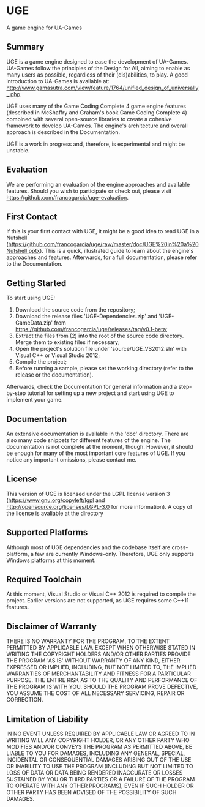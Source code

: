 # UGE
A game engine for UA-Games

## Summary

UGE is a game engine designed to ease the development of UA-Games. UA-Games follow the principles of the Design for All, aiming to enable as many users as possible, regardless of their (dis)abilities, to play.
A good introduction to UA-Games is available at: <http://www.gamasutra.com/view/feature/1764/unified_design_of_universally_.php>.

UGE uses many of the Game Coding Complete 4 game engine features (described in McShaffry and Graham's book Game Coding Complete 4) combined with several open-source libraries to create a cohesive framework to develop UA-Games.
The engine's architecture and overall approach is described in the Documentation.

UGE is a work in progress and, therefore, is experimental and might be unstable.

## Evaluation

We are performing an evaluation of the engine approaches and available features.
Should you wish to participate or check out, please visit <https://github.com/francogarcia/uge-evaluation>.

## First Contact

If this is your first contact with UGE, it might be a good idea to read UGE in a Nutshell (<https://github.com/francogarcia/uge/raw/master/doc/UGE%20in%20a%20Nutshell.pptx>).
This is a quick, illustrated guide to learn about the engine's approaches and features.
Afterwards, for a full documentation, please refer to the Documentation.

## Getting Started

To start using UGE:

1. Download the source code from the repository;
2. Download the release files 'UGE-Dependencies.zip' and 'UGE-GameData.zip' from <https://github.com/francogarcia/uge/releases/tag/v0.1-beta>;
3. Extract the files from (2) into the root of the source code directory. Merge them to existing files if necessary;
4. Open the project's solution file under 'source/UGE_VS2012.sln' with Visual C++ or Visual Studio 2012;
5. Compile the project;
6. Before running a sample, please set the working directory (refer to the release or the documentation).

Afterwards, check the Documentation for general information and a step-by-step tutorial for setting up a new project and start using UGE to implement your game.

## Documentation

An extensive documentation is available in the 'doc' directory. There are also many code snippets for different features of the engine.
The documentation is not complete at the moment, though. However, it should be enough for many of the most important core features of UGE.
If you notice any important omissions, please contact me.

## License

This version of UGE is licensed under the LGPL license version 3 (<https://www.gnu.org/copyleft/lgpl> and <http://opensource.org/licenses/LGPL-3.0> for more information).
A copy of the license is avaliable at the directory

## Supported Platforms

Although most of UGE dependencies and the codebase itself are cross-platform, a few are currently Windows-only.
Therefore, UGE only supports Windows platforms at this moment.

## Required Toolchain

At this moment, Visual Studio or Visual C++ 2012 is required to compile the project.
Earlier versions are not supported, as UGE requires some C++11 features.

## Disclaimer of Warranty

THERE IS NO WARRANTY FOR THE PROGRAM, TO THE EXTENT PERMITTED BY APPLICABLE LAW. EXCEPT WHEN OTHERWISE STATED IN WRITING THE COPYRIGHT HOLDERS AND/OR OTHER PARTIES PROVIDE THE PROGRAM 'AS IS' WITHOUT WARRANTY OF ANY KIND, EITHER EXPRESSED OR IMPLIED, INCLUDING, BUT NOT LIMITED TO, THE IMPLIED WARRANTIES OF MERCHANTABILITY AND FITNESS FOR A PARTICULAR PURPOSE. THE ENTIRE RISK AS TO THE QUALITY AND PERFORMANCE OF THE PROGRAM IS WITH YOU. SHOULD THE PROGRAM PROVE DEFECTIVE, YOU ASSUME THE COST OF ALL NECESSARY SERVICING, REPAIR OR CORRECTION.

## Limitation of Liability

IN NO EVENT UNLESS REQUIRED BY APPLICABLE LAW OR AGREED TO IN WRITING WILL ANY COPYRIGHT HOLDER, OR ANY OTHER PARTY WHO MODIFIES AND/OR CONVEYS THE PROGRAM AS PERMITTED ABOVE, BE LIABLE TO YOU FOR DAMAGES, INCLUDING ANY GENERAL, SPECIAL, INCIDENTAL OR CONSEQUENTIAL DAMAGES ARISING OUT OF THE USE OR INABILITY TO USE THE PROGRAM (INCLUDING BUT NOT LIMITED TO LOSS OF DATA OR DATA BEING RENDERED INACCURATE OR LOSSES SUSTAINED BY YOU OR THIRD PARTIES OR A FAILURE OF THE PROGRAM TO OPERATE WITH ANY OTHER PROGRAMS), EVEN IF SUCH HOLDER OR OTHER PARTY HAS BEEN ADVISED OF THE POSSIBILITY OF SUCH DAMAGES.
